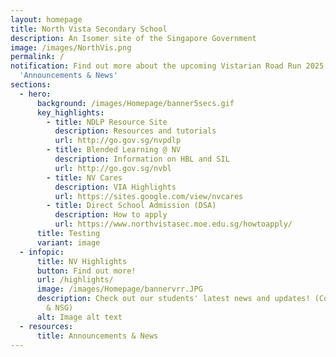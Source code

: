 ```yaml
---
layout: homepage
title: North Vista Secondary School
description: An Isomer site of the Singapore Government
image: /images/NorthVis.png
permalink: /
notification: Find out more about the upcoming Vistarian Road Run 2025 under
  'Announcements & News'
sections:
  - hero:
      background: /images/Homepage/banner5secs.gif
      key_highlights:
        - title: NDLP Resource Site
          description: Resources and tutorials
          url: http://go.gov.sg/nvpdlp
        - title: Blended Learning @ NV
          description: Information on HBL and SIL
          url: http://go.gov.sg/nvbl
        - title: NV Cares
          description: VIA Highlights
          url: https://sites.google.com/view/nvcares
        - title: Direct School Admission (DSA)
          description: How to apply
          url: https://www.northvistasec.moe.edu.sg/howtoapply/
      title: Testing
      variant: image
  - infopic:
      title: NV Highlights
      button: Find out more!
      url: /highlights/
      image: /images/Homepage/bannervrr.JPG
      description: Check out our students' latest news and updates! (Competitions, SYF
        & NSG)
      alt: Image alt text
  - resources:
      title: Announcements & News
---
```

